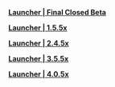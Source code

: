 **[Launcher | Final Closed Beta](https://hk4e-download-sync-bj.oss-cn-beijing.aliyuncs.com/client_app/YuanShen_Launcher0702.exe)**

**[Launcher | 1.5.5x](https://autopatchcn.yuanshen.com/client_app/launcher/20210428_ee2cb3e5c6b0bb55/yuanshen_setup_mihoyo_20210415151425.exe)**

**[Launcher | 2.4.5x](https://autopatchcn.yuanshen.com/client_app/download/beta_launcher/20220103113657_LpravAF1WwODeiiD/YuanShen.exe)**

**[Launcher | 3.5.5x](https://cnbetadownload.yuanshen.com/client_app/beta_update/hk4e_cn/40/update_20230310201218_ae59c98cqMhITZBe.zip)**

**[Launcher | 4.0.5x](https://cnbetadownload.yuanshen.com/client_app/beta_update/hk4e_cn/54/update_20230810200801_1b169292xawXG9KI.zip)**
